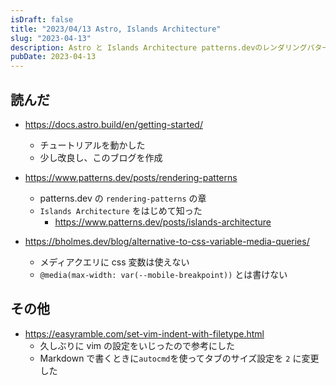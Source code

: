 ```yaml
---
isDraft: false
title: "2023/04/13 Astro, Islands Architecture"
slug: "2023-04-13"
description: Astro と Islands Architecture patterns.devのレンダリングパターンについて
pubDate: 2023-04-13
---
```


## 読んだ

- https://docs.astro.build/en/getting-started/

  - チュートリアルを動かした
  - 少し改良し、このブログを作成

- https://www.patterns.dev/posts/rendering-patterns

  - patterns.dev の `rendering-patterns` の章
  - `Islands Architecture` をはじめて知った
    - https://www.patterns.dev/posts/islands-architecture

- https://bholmes.dev/blog/alternative-to-css-variable-media-queries/
  - メディアクエリに css 変数は使えない
  - `@media(max-width: var(--mobile-breakpoint))` とは書けない

## その他

- https://easyramble.com/set-vim-indent-with-filetype.html
  - 久しぶりに vim の設定をいじったので参考にした
  - Markdown で書くときに`autocmd`を使ってタブのサイズ設定を `2` に変更した
